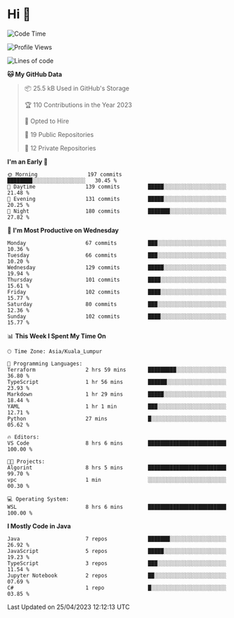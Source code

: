 <h1>Hi 👋</h1>

<!--START_SECTION:waka-->
![Code Time](http://img.shields.io/badge/Code%20Time-173%20hrs%2029%20mins-blue)

![Profile Views](http://img.shields.io/badge/Profile%20Views-1-blue)

![Lines of code](https://img.shields.io/badge/From%20Hello%20World%20I%27ve%20Written-652.0%20thousand%20lines%20of%20code-blue)

**🐱 My GitHub Data** 

> 📦 25.5 kB Used in GitHub's Storage 
 > 
> 🏆 110 Contributions in the Year 2023
 > 
> 💼 Opted to Hire
 > 
> 📜 19 Public Repositories 
 > 
> 🔑 12 Private Repositories 
 > 
**I'm an Early 🐤** 

```text
🌞 Morning                197 commits         ████████░░░░░░░░░░░░░░░░░   30.45 % 
🌆 Daytime                139 commits         █████░░░░░░░░░░░░░░░░░░░░   21.48 % 
🌃 Evening                131 commits         █████░░░░░░░░░░░░░░░░░░░░   20.25 % 
🌙 Night                  180 commits         ███████░░░░░░░░░░░░░░░░░░   27.82 % 
```
📅 **I'm Most Productive on Wednesday** 

```text
Monday                   67 commits          ███░░░░░░░░░░░░░░░░░░░░░░   10.36 % 
Tuesday                  66 commits          ███░░░░░░░░░░░░░░░░░░░░░░   10.20 % 
Wednesday                129 commits         █████░░░░░░░░░░░░░░░░░░░░   19.94 % 
Thursday                 101 commits         ████░░░░░░░░░░░░░░░░░░░░░   15.61 % 
Friday                   102 commits         ████░░░░░░░░░░░░░░░░░░░░░   15.77 % 
Saturday                 80 commits          ███░░░░░░░░░░░░░░░░░░░░░░   12.36 % 
Sunday                   102 commits         ████░░░░░░░░░░░░░░░░░░░░░   15.77 % 
```


📊 **This Week I Spent My Time On** 

```text
🕑︎ Time Zone: Asia/Kuala_Lumpur

💬 Programming Languages: 
Terraform                2 hrs 59 mins       █████████░░░░░░░░░░░░░░░░   36.80 % 
TypeScript               1 hr 56 mins        ██████░░░░░░░░░░░░░░░░░░░   23.93 % 
Markdown                 1 hr 29 mins        █████░░░░░░░░░░░░░░░░░░░░   18.44 % 
YAML                     1 hr 1 min          ███░░░░░░░░░░░░░░░░░░░░░░   12.71 % 
Python                   27 mins             █░░░░░░░░░░░░░░░░░░░░░░░░   05.62 % 

🔥 Editors: 
VS Code                  8 hrs 6 mins        █████████████████████████   100.00 % 

🐱‍💻 Projects: 
Algorint                 8 hrs 5 mins        █████████████████████████   99.70 % 
vpc                      1 min               ░░░░░░░░░░░░░░░░░░░░░░░░░   00.30 % 

💻 Operating System: 
WSL                      8 hrs 6 mins        █████████████████████████   100.00 % 
```

**I Mostly Code in Java** 

```text
Java                     7 repos             ███████░░░░░░░░░░░░░░░░░░   26.92 % 
JavaScript               5 repos             █████░░░░░░░░░░░░░░░░░░░░   19.23 % 
TypeScript               3 repos             ███░░░░░░░░░░░░░░░░░░░░░░   11.54 % 
Jupyter Notebook         2 repos             ██░░░░░░░░░░░░░░░░░░░░░░░   07.69 % 
C#                       1 repo              █░░░░░░░░░░░░░░░░░░░░░░░░   03.85 % 
```




 Last Updated on 25/04/2023 12:12:13 UTC
<!--END_SECTION:waka-->

